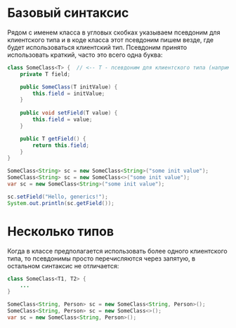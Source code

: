 # Базовый синтаксис

Рядом с именем класса в угловых скобках указываем псевдоним для клиентского типа и в коде класса этот псевдоним пишем везде, где будет использоваться клиентский тип. Псевдоним принято использовать краткий, часто это всего одна буква:

```java
class SomeClass<T> {  // <-- T - псевдоним для клиентского типа (например, Person, String и т.д.)
    private T field;

    public SomeClass(T initValue) {
        this.field = initValue;
    }
    
    public void setField(T value) {
        this.field = value;
    }

    public T getField() {
        return this.field;
    }
}
```

```java
SomeClass<String> sc = new SomeClass<String>("some init value");
SomeClass<String> sc = new SomeClass<>("some init value");
var sc = new SomeClass<String>("some init value");

sc.setField("Hello, generics!");
System.out.println(sc.getField());
```

# Несколько типов

Когда в классе предполагается использовать более одного клиентского типа, то псевдонимы просто перечисляются через запятую, в остальном синтаксис не отличается:

```java
class SomeClass<T1, T2> {
    ...
}
```

```java
SomeClass<String, Person> sc = new SomeClass<String, Person>();
SomeClass<String, Person> sc = new SomeClass<>();
var sc = new SomeClass<String, Person>();
```

